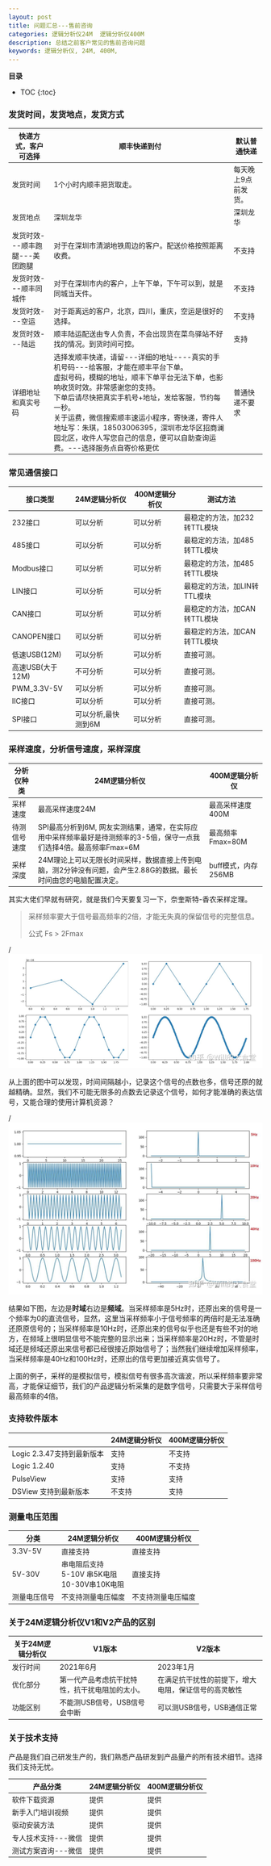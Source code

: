 ```yaml
---
layout: post
title: 问题汇总---售前咨询
categories: 逻辑分析仪24M  逻辑分析仪400M
description: 总结之前客户常见的售前咨询问题
keywords: 逻辑分析仪, 24M, 400M, 
---
```


**目录**

* TOC
{:toc}

### 发货时间，发货地点，发货方式

| 快递方式，客户可选择           | 顺丰快递到付                                                 | 默认普通快递        |
| ------------------------------ | ------------------------------------------------------------ | ------------------- |
| 发货时间                       | 1个小时内顺丰把货取走。                                      | 每天晚上9点前发货。 |
| 发货地点                       | 深圳龙华                                                     | 深圳龙华            |
| 发货时效---顺丰跑腿---美团跑腿 | 对于在深圳市清湖地铁周边的客户。配送价格按照距离收费。       | 不支持              |
| 发货时效---顺丰同城件          | 对于在深圳市内的客户，上午下单，下午可以到，就是同城当天件。 | 不支持              |
| 发货时效---空运                | 对于距离远的客户，北京，四川，重庆，空运是很好的选择。       | 不支持              |
| 发货时效---陆运                | 顺丰陆运配送由专人负责，不会出现货在菜鸟驿站不好找的情况。到货时间可控。 | 支持                |
| 详细地址和真实号码             | 选择发顺丰快递，请留---详细的地址----真实的手机号码---给客服，才能在顺丰平台下单。<br />虚拟号码，模糊的地址，顺丰下单平台无法下单，也影响收货时效。非常感谢您的支持。<br />下单后请尽快把真实手机号+地址，发给客服，节约每一秒。<br />关于运费，微信搜索顺丰速运小程序，寄快递，寄件人地址写：朱琪，18503006395，深圳市龙华区招商澜园北区，收件人写您自己的信息，便可以自助查询运费。---选择服务点自寄价格更优 | 普通快递不要求      |

### 常见通信接口

| 接口类型         | 24M逻辑分析仪       | 400M逻辑分析仪 | 测试方法                     |
| ---------------- | ------------------- | -------------- | ---------------------------- |
| 232接口          | 可以分析            | 可以分析       | 最稳定的方法，加232转TTL模块 |
| 485接口          | 可以分析            | 可以分析       | 最稳定的方法，加485转TTL模块 |
| Modbus接口       | 可以分析            | 可以分析       | 最稳定的方法，加485转TTL模块 |
| LIN接口          | 可以分析            | 可以分析       | 最稳定的方法，加LIN转TTL模块 |
| CAN接口          | 可以分析            | 可以分析       | 最稳定的方法，加CAN转TTL模块 |
| CANOPEN接口      | 可以分析            | 可以分析       | 最稳定的方法，加CAN转TTL模块 |
| 低速USB(12M)     | 可以分析            | 可以分析       | 直接可测。                   |
| 高速USB(大于12M) | 不可分析            | 可以分析       | 直接可测。                   |
| PWM_3.3V-5V      | 可以分析            | 可以分析       | 直接可测。                   |
| IIC接口          | 可以分析            | 可以分析       | 直接可测。                   |
| SPI接口          | 可以分析,最快测到6M | 可以分析       | 直接可测。                   |

### 采样速度，分析信号速度，采样深度

| 分析仪种类 | 24M逻辑分析仪 | 400M逻辑分析仪 |
| ---------- | ------------- | -------------- |
| 采样速度   | 最高采样速度24M  | 最高采样速度400M |
| 待测信号速度           | SPI最高分析到6M, 网友实测结果，通常，在实际应用中采样频率最好是待测频率的3-5倍，保守一点我们选择4倍。最高频率Fmax=6M | 最高频率Fmax=80M |
| 采样深度 | 24M理论上可以无限长时间采样，数据直接上传到电脑，测2分钟没有问题，会产生2.88G的数据。最长时间由您的电脑配置决定。 | buff模式，内存256MB |

其实大佬们早就有研究，就是我们今天要复习一下，奈奎斯特-香农采样定理。

> 采样频率要大于信号最高频率的2倍，才能无失真的保留信号的完整信息。
>
> 公式 Fs > 2Fmax

/![](/images/posts/logic/get-sig1.jpg)

从上面的图中可以发现，时间间隔越小，记录这个信号的点数也多，信号还原的就越精确。显然，我们不可能无限多的点数去记录这个信号，如何才能准确的表达信号，又能合理的使用计算机资源？

/![](/images/posts/logic/get-sig2.jpg)

结果如下图，左边是**时域**右边是**频域**。当采样频率是5Hz时，还原出来的信号是一个频率为0的直流信号，显然，这里当采样频率小于信号频率的两倍时是无法准确还原原信号的；当采样频率是10Hz时，还原出来的信号似乎也还是有些不对的地方，在频域上很明显信号不能完整的显示出来；当采样频率是20Hz时，不管是时域还是频域还原出来信号都已经很接近原始信号了；当然我们继续增加采样频率，当采样频率是40Hz和100Hz时，还原出的信号更加接近真实信号了。

上面的例子，采样的是模拟信号，模拟信号有很多高次谐波，所以采样频率要非常高，才能保证细节，我们的产品逻辑分析采集的是数字信号，只需要大于采样信号最高频率的4倍。

### 支持软件版本

|                            | 24M逻辑分析仪 | 400M逻辑分析仪 |
| -------------------------- | ------------- | -------------- |
| Logic 2.3.47支持到最新版本 | 支持          | 不支持         |
| Logic 1.2.40               | 支持          | 不支持         |
| PulseView                  | 支持          | 支持           |
| DSView 支持到最新版本      | 不支持        | 支持           |

### 测量电压范围

| 分类         | 24M逻辑分析仪                                         | 400M逻辑分析仪     |
| ------------ | ----------------------------------------------------- | ------------------ |
| 3.3V-5V      | 直接支持                                              | 直接支持           |
| 5V-30V       | 串电阻后支持<br />5-10V 串5K电阻<br />10-30V串10K电阻 | 直接支持           |
| 测量电压信号 | 不支持测量电压幅度                                    | 不支持测量电压幅度 |

### 关于24M逻辑分析仪V1和V2产品的区别

| 关于24M逻辑分析仪 | V1版本                                         | V2版本                                               |
| ----------------- | ---------------------------------------------- | ---------------------------------------------------- |
| 发行时间          | 2021年6月                                      | 2023年1月                                            |
| 优化部分          | 第一代产品考虑抗干扰特性，抗干扰电阻加的太小。 | 在满足抗干扰性的前提下，增大电阻，保证信号的高灵敏性 |
| 功能区别          | 不能测USB信号，USB信号会中断                   | 可以测USB信号，USB通信正常                           |

### 关于技术支持

产品是我们自己研发生产的，我们熟悉产品研发到产品量产的所有技术细节。选择我们支持无忧。

| 产品分类            | 24M逻辑分析仪 | 400M逻辑分析仪 |
| ------------------- | ------------- | -------------- |
| 软件下载资源        | 提供          | 提供           |
| 新手入门培训视频    | 提供          | 提供           |
| 驱动安装方法        | 提供          | 提供           |
| 专人技术支持---微信 | 提供          | 提供           |
| 测试方案咨询---微信 | 提供          | 提供           |


